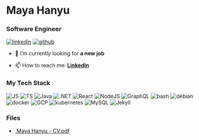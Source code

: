 <h1 id="maya-hanyu">Maya Hanyu</h1>
<h3 id="software-engineer">Software Engineer</h3>

<p><a href="https://www.linkedin.com/in/mhanyu/"><img src="https://api.iconify.design/ri/linkedin-fill.svg?height=24&amp;color=%230b66c2" alt="linkedin" /></a>
<a href="https://github.com/mhanyu"><img src="https://api.iconify.design/ri/github-fill.svg?height=24&amp;color=%2322262c" alt="github" /></a></p>

<ul>
  <li>
    <p>🔭 I’m currently looking for <strong>a new job</strong></p>
  </li>
  <li>
    <p>📫 How to reach me: <a href="https://www.linkedin.com/in/mhanyu/"><strong>LinkedIn</strong></a></p>
  </li>
</ul>

<h3 id="my-tech-stack">My Tech Stack</h3>

<p><img src="https://api.iconify.design/skill-icons/javascript.svg?height=24" alt="JS" />
<img src="https://api.iconify.design/skill-icons/typescript.svg?height=24" alt="TS" />
<img src="https://api.iconify.design/skill-icons/java-light.svg?height=24" alt="Java" />
<img src="https://api.iconify.design/skill-icons/dotnet.svg?height=24" alt=".NET" />
<img src="https://api.iconify.design/skill-icons/react-light.svg?height=24" alt="React" />
<img src="https://api.iconify.design/skill-icons/nodejs-light.svg?height=24" alt="NodeJS" />
<img src="https://api.iconify.design/skill-icons/graphql-light.svg?height=24" alt="GraphQL" />
<img src="https://api.iconify.design/skill-icons/bash-light.svg?height=24" alt="bash" />
<img src="https://api.iconify.design/skill-icons/debian-light.svg?height=24" alt="debian" />
<img src="https://api.iconify.design/skill-icons/docker.svg?height=24" alt="docker" />
<img src="https://api.iconify.design/skill-icons/gcp-light.svg?height=24" alt="GCP" />
<img src="https://api.iconify.design/skill-icons/kubernetes.svg?height=24" alt="kubernetes" />
<img src="https://api.iconify.design/skill-icons/mysql-light.svg?height=24" alt="MySQL" />
<img src="https://api.iconify.design/devicon/jekyll.svg?height=24" alt="Jekyll" /></p>

<h3 id="files">Files</h3>

<ul>
  <li><a href="https://mhanyu.github.io/assets/files/Maya%20Hanyu%20-%20CV.pdf"><img src="https://api.iconify.design/ri/file-fill.svg?height=16" alt="" /> Maya Hanyu - CV.pdf</a></li>
</ul>

